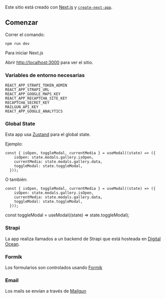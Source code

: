 Este sitio está creado con [Next.js](https://nextjs.org/) y [`create-next-app`](https://github.com/vercel/next.js/tree/canary/packages/create-next-app).

## Comenzar

Correr el comando:

```
npm run dev
```

Para iniciar Next.js

Abrir [http://localhost:3000](http://localhost:3000) para ver el sitio.

### Variables de entorno necesarias

```
REACT_APP_STRAPI_TOKEN_ADMIN
REACT_APP_STRAPI_URL
REACT_APP_GOOGLE_MAPS_KEY
REACT_APP_RECAPTCHA_SITE_KEY
RECAPTCHA_SECRET_KEY
MAILGUN_API_KEY
REACT_APP_GOOGLE_ANALYTICS
```

### Global State

Esta app usa [Zustand](https://github.com/pmndrs/zustand) para el global state.

Ejemplo:

```
const { isOpen, toggleModal, currentMedia } = useModal((state) => ({
    isOpen: state.modals.gallery.isOpen,
    currentMedia: state.modals.gallery.data,
    toggleModal: state.toggleModal,
  }));
```

O también:

```
const { isOpen, toggleModal, currentMedia } = useModal((state) => ({
    isOpen: state.modals.gallery.isOpen,
    currentMedia: state.modals.gallery.data,
    toggleModal: state.toggleModal,
  }));
```

const toggleModal = useModal((state) => state.toggleModal);

### Strapi

La app realiza llamados a un backend de Strapi que está hosteada en [Digital Ocean](https://www.digitalocean.com/).

### Formik

Los formularios son controlados usando [Formik](https://formik.org/)

### Email

Los mails se envían a través de [Mailgun](https://www.mailgun.com/es/)
